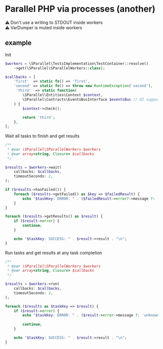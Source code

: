 # Parallel PHP via processes (another)

<summary>⚠️ Don't use a writing to STDOUT inside workers</summary>
<summary>⚠️ VarDumper is muted inside workers</summary>

## example ##

Init

```php
$workers = \SParallel\TestsImplementation\TestContainer::resolve()
    ->get(\SParallel\SParallelWorkers::class);

$callbacks = [
    'first'  => static fn() => 'first',
    'second' => static fn() => throw new RuntimeException('second'),
     'third'  => static function(
        \SParallel\Entities\Context $context,
        \SParallel\Contracts\EventsBusInterface $eventsBus // DI support
    ) {
        $context->check();
        
        return 'third';
    },
];
```

Wait all tasks to finish and get results

```php
/** 
 * @var \SParallel\SParallelWorkers $workers 
 * @var array<string, Closure> $callbacks 
 */

$results = $workers->wait(
    callbacks: $callbacks,
    timeoutSeconds: 2,
);

if ($results->hasFailed()) {
    foreach ($results->getFailed() as $key => $failedResult) {
        echo "$taskKey: ERROR: " . ($failedResult->error?->message ?: 'unknown error') . "\n";
    }
}

foreach ($results->getResults() as $result) {
    if ($result->error) {
        continue;
    }

    echo "$taskKey: SUCCESS: " . $result->result . "\n";
}
```

Run tasks and get results at any task completion

```php
/** 
 * @var \SParallel\SParallelWorkers $workers 
 * @var array<string, Closure> $callbacks 
 */

$results = $workers->run(
    callbacks: $callbacks,
    timeoutSeconds: 2,
);

foreach ($results as $taskKey => $result) {
    if ($result->error) {
        echo "$taskKey: ERROR: " . ($result->error->message ?: 'unknown error') . "\n";
        
        continue;
    }

    echo "$taskKey: SUCCESS: " . $result->result . "\n";
}
```
